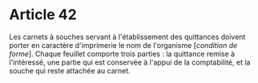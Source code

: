 # Article 42

Les carnets à souches servant à l'établissement des quittances doivent porter en caractère d'imprimerie le nom de l'organisme [*condition de forme*]. Chaque feuillet comporte trois parties : la quittance remise à l'intéressé, une partie qui est conservée à l'appui de la comptabilité, et la souche qui reste attachée au carnet.
